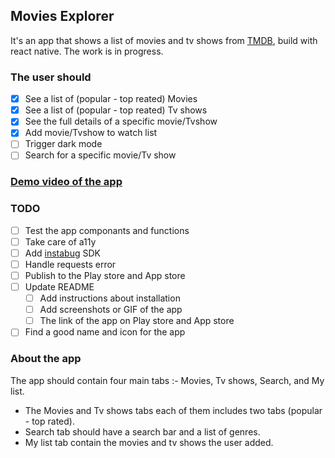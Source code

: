 ## Movies Explorer

It's an app that shows a list of movies and tv shows from [TMDB](https://www.themoviedb.org/documentation/api), build with react native.
The work is in progress.

### The user should

- [x] See a list of (popular - top reated) Movies
- [x] See a list of (popular - top reated) Tv shows
- [x] See the full details of a specific movie/Tvshow
- [x] Add movie/Tvshow to watch list  
- [ ] Trigger dark mode
- [ ] Search for a specific movie/Tv show

### [Demo video of the app](https://github.com/AlaaElden98/Movies-Explorer/issues/5)
### TODO

- [ ] Test the app componants and functions
- [ ] Take care of a11y
- [ ] Add [instabug](https://docs.instabug.com/docs/react-native-integration) SDK
- [ ] Handle requests error
- [ ] Publish to the Play store and App store
- [ ] Update README
    - [ ] Add instructions about installation
    - [ ] Add screenshots or GIF of the app
    - [ ] The link of the app on Play store and App store
- [ ] Find a good name and icon for the app

### About the app

The app should contain four main tabs :- Movies, Tv shows, Search, and My list.

* The Movies and Tv shows tabs each of them includes two tabs (popular - top rated).
* Search tab should have a search bar and a list of genres.
* My list tab contain the movies and tv shows the user added.

